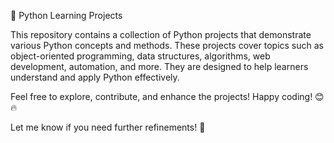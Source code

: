 🚀 Python Learning Projects

This repository contains a collection of Python projects that demonstrate various Python concepts and methods. These projects cover topics such as object-oriented programming, data structures, algorithms, web development, automation, and more. They are designed to help learners understand and apply Python effectively.

Feel free to explore, contribute, and enhance the projects! Happy coding! 😊🔥

Let me know if you need further refinements! 🚀
